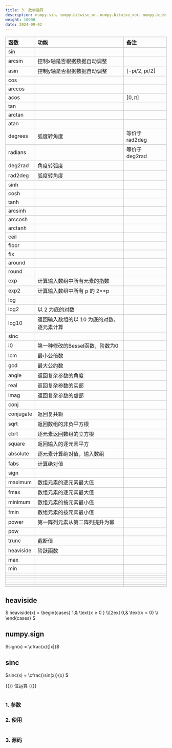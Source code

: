 ```yaml
---
title: 3. 数学运算
description: numpy.sin，numpy.bitwise_or，numpy.bitwise_xor，numpy.bitwise_not，numpy.invert，numpy.left_shift，numpy.right_shift
weight: 10000
date: 2024-09-02
---
```

<style>
th, td {
  border: 1px solid rgb(190, 190, 190);
}
</style>





| 函数      | 功能                                      | 备注          |   |
|:----------|:------------------------------------------|:--------------|---|
| sin       |                                           |               |   |
| arcsin    | 控制x轴是否根据数据自动调整               |               |   |
| asin      | 控制y轴是否根据数据自动调整               | [-pi/2, pi/2] |   |
| cos       |                                           |               |   |
| arccos    |                                           |               |   |
| acos      |                                           | $[0,\pi]$     |   |
| tan       |                                           |               |   |
| arctan    |                                           |               |   |
| atan      |                                           |               |   |
| degrees   | 弧度转角度                                | 等价于rad2deg |   |
| radians   |                                           | 等价于deg2rad |   |
| deg2rad   | 角度转弧度                                |               |   |
| rad2deg   | 弧度转角度                                |               |   |
| sinh      |                                           |               |   |
| cosh      |                                           |               |   |
| tanh      |                                           |               |   |
| arcsinh   |                                           |               |   |
| arccosh   |                                           |               |   |
| arctanh   |                                           |               |   |
| ceil      |                                           |               |   |
| floor     |                                           |               |   |
| fix       |                                           |               |   |
| around    |                                           |               |   |
| round     |                                           |               |   |
| exp       | 计算输入数组中所有元素的指数              |               |   |
| exp2      | 计算输入数组中所有 p 的 2**p              |               |   |
| log       |                                           |               |   |
| log2      | 以 2 为底的对数                           |               |   |
| log10     | 返回输入数组的以 10 为底的对数，逐元素计算 |               |   |
| sinc      |                                           |               |   |
| i0        | 第一种修改的Bessel函数，阶数为0            |               |   |
| lcm       | 最小公倍数                                |               |   |
| gcd       | 最大公约数                                |               |   |
| angle     | 返回复杂参数的角度                        |               |   |
| real      | 返回复杂参数的实部                        |               |   |
| imag      | 返回复杂参数的虚部                        |               |   |
| conj      |                                           |               |   |
| conjugate | 返回复共轭                                |               |   |
| sqrt      | 返回数组的非负平方根                      |               |   |
| cbrt      | 逐元素返回数组的立方根                    |               |   |
| square    | 返回输入的逐元素平方                      |               |   |
| absolute  | 逐元素计算绝对值，输入数组                 |               |   |
| fabs      | 计算绝对值                                |               |   |
| sign      |                                           |               |   |
| maximum   | 数组元素的逐元素最大值                    |               |   |
| fmax      | 数组元素的逐元素最大值                    |               |   |
| minimum   | 数组元素的按元素最小值                    |               |   |
| fmin      | 数组元素的按元素最小值                    |               |   |
| power     | 第一阵列元素从第二阵列提升为幂            |               |   |
| pow       |                                           |               |   |
| trunc     | 截断值                                    |               |   |
| heaviside | 阶跃函数                                  |               |   |
| max       |                                           |               |   |
| min       |                                           |               |   |
|           |                                           |               |   |
|           |                                           |               |   |
|           |                                           |               |   |
|           |                                           |               |   |
|           |                                           |               |   |
|           |                                           |               |   |






## heaviside

$ heaviside(x) =
    \begin{cases}
        1,& \text{$x \ge 0$ } \\\\[2ex]
        0,& \text{$x < 0$} \\\\
    \end{cases} $


## numpy.sign


$sign(x) = \cfrac{x}{|x|}$



## sinc

$sinc(x) = \cfrac{\sin(x)}{x} $










{{<note>}}
位运算
{{</note>}}


```python


```


### 1. 参数




### 2. 使用



```python


```


### 3. 源码



```python

```
